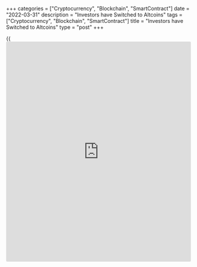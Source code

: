 +++
categories = ["Cryptocurrency", "Blockchain", "SmartContract"]
date = "2022-03-31"
description = "Investors have Switched to Altcoins"
tags = ["Cryptocurrency", "Blockchain", "SmartContract"]
title = "Investors have Switched to Altcoins"
type = "post"
+++

{{<iframe id="large-banner" src="https://www.bounty.group/#slide=19.0" width="100%" height="600" scrolling="no" style="border: 0px solid rgb(216, 221, 230); border-radius: 3px;">}}

Bitcoin has been losing 0.7% in the last 24 hours to $47K. Ethereum
added 0.2%, while other leading altcoins from the top ten rose from 0.3%
(XRP) to 8.6% (Solana).

![Investors have Switched to Altcoins][1]

According to CoinGecko, the total capitalization of the crypto market
grew by 0.7% over the day, to $2.15 trillion. The dominance index
immediately fell by 0.6 points to 41.5% due to the strengthening of
altcoins.

The cryptocurrency index of fear and greed by Thursday rolled back from
55 to 52 points and is now in a neutral state.  
Solana led the way with [news](https://www.letsplayfx.com/blog/forex-news-website/) from NFT platform OpenSea, which announced
in April that they would add support for tokens on the SOL [blockchain](https://www.letsplayfx.com/blog/trade-forex-with-bitcoin/).

Bitcoin continues to cautiously retreat lower from its 200-day moving
average at $48,200, building up strength ahead of a likely move north.
The decline in US stock indices on Wednesday after four days of growth
also did not contribute to the positive dynamics.

However, it is worth paying attention to the outstripping growth of
altcoins in order to understand that among cryptocurrency traders there
are no fears for the sector, but there is a search for new ideas, away
from institutional capital and the eyes of politicians.

There is an influx of stablecoins to centralized platforms, which may
indicate the interest of [investor](https://www.fintechee.com/tutorial-for-forex-trading/investor-mode/)s in the upcoming purchases of
cryptocurrencies.

According to a survey by [blockchain](https://www.letsplayfx.com/blog/trade-forex-with-bitcoin/) company StarkWare, 50% of Americans
see cryptocurrencies as the future of the financial system. According to
Morning Consult, more than 91% of Americans have already heard about
cryptocurrencies, of which 19% are owners of digital assets.

Bitcoin miners made $3 billion in three months, according to Coin
Metrics. ETH miners earned more in the same time period, about $3.7
billion.

_Source:[FXPro][2]_

   1. /files/downloads/7/b/7/7b72fc2db7075383b526cddb4117ad5e_5ce6922b1d7a33ec36b4fb6b3c261730.png
   2. /geturl/index/31446ff36b570248e2ac5d8e555742699249065d/